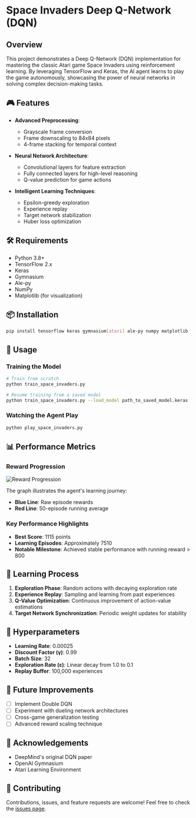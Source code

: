 # Space Invaders Deep Q-Network (DQN)

## Overview

This project demonstrates a Deep Q-Network (DQN) implementation for mastering the classic Atari game Space Invaders using reinforcement learning. By leveraging TensorFlow and Keras, the AI agent learns to play the game autonomously, showcasing the power of neural networks in solving complex decision-making tasks.

## 🎮 Features

- **Advanced Preprocessing**: 
  - Grayscale frame conversion
  - Frame downscaling to 84x84 pixels
  - 4-frame stacking for temporal context

- **Neural Network Architecture**:
  - Convolutional layers for feature extraction
  - Fully connected layers for high-level reasoning
  - Q-value prediction for game actions

- **Intelligent Learning Techniques**:
  - Epsilon-greedy exploration
  - Experience replay
  - Target network stabilization
  - Huber loss optimization

## 🛠 Requirements

- Python 3.8+
- TensorFlow 2.x
- Keras
- Gymnasium
- Ale-py
- NumPy
- Matplotlib (for visualization)

## 📦 Installation

```bash
pip install tensorflow keras gymnasium[atari] ale-py numpy matplotlib
```

## 🚀 Usage

### Training the Model

```bash
# Train from scratch
python train_space_invaders.py

# Resume training from a saved model
python train_space_invaders.py --load_model path_to_saved_model.keras
```

### Watching the Agent Play

```bash
python play_space_invaders.py
```

## 📊 Performance Metrics

### Reward Progression

![Reward Progression](reward_progression.png)

The graph illustrates the agent's learning journey:
- **Blue Line**: Raw episode rewards
- **Red Line**: 50-episode running average

### Key Performance Highlights

- **Best Score**: 1115 points
- **Learning Episodes**: Approximately 7510
- **Notable Milestone**: Achieved stable performance with running reward > 800

## 🧠 Learning Process

1. **Exploration Phase**: Random actions with decaying exploration rate
2. **Experience Replay**: Sampling and learning from past experiences
3. **Q-Value Optimization**: Continuous improvement of action-value estimations
4. **Target Network Synchronization**: Periodic weight updates for stability

## 🔬 Hyperparameters

- **Learning Rate**: 0.00025
- **Discount Factor (γ)**: 0.99
- **Batch Size**: 32
- **Exploration Rate (ε)**: Linear decay from 1.0 to 0.1
- **Replay Buffer**: 100,000 experiences

## 🚧 Future Improvements

- [ ] Implement Double DQN
- [ ] Experiment with dueling network architectures
- [ ] Cross-game generalization testing
- [ ] Advanced reward scaling technique

## 🙏 Acknowledgements

- DeepMind's original DQN paper
- OpenAI Gymnasium
- Atari Learning Environment

## 🤝 Contributing

Contributions, issues, and feature requests are welcome! Feel free to check the [issues page](https://github.com/ritmoali/Atari).